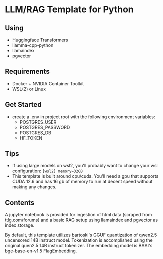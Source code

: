 # LLM/RAG Template for Python

## Using
- Huggingface Transformers
- llamma-cpp-python
- llamaindex
- pgvector

## Requirements
- Docker + NVIDIA Container Toolkit
- WSL(2) or Linux

## Get Started
- create a .env in project root with the following environment variables:
    - POSTGRES_USER
    - POSTGRES_PASSWORD
    - POSTGRES_DB
    - HF_TOKEN

## Tips
- If using large models on wsl2, you'll probably want to change your wsl configuration:
`[wsl2]
memory=32GB`
- This template is built around cpu/cuda. You'll need a gpu that supports CUDA 12.6 and has 16 gb of memory to run at decent speed without making any changes.

## Contents

A jupyter notebook is provided for ingestion of html data (scraped from ttlg.com/forums) and a basic RAG setup using llamaindex and pgvector as index storage.

By default, this template utilizes bartoski's GGUF quantization of qwen2.5 uncensored 14B instruct model. Tokenization is accomplished using the original quen2.5 14B instruct tokenizer. The embedding model is BAAI's 
bge-base-en-v1.5 FlagEmbedding. 
